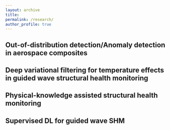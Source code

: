 ```yaml
---
layout: archive
title:
permalink: /research/
author_profile: true
---
```

## Out-of-distribution detection/Anomaly detection in aerospace composites
## Deep variational filtering for temperature effects in guided wave structural health monitoring
## Physical-knowledge assisted structural health monitoring
## Supervised DL for guided wave SHM
